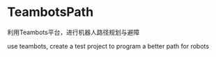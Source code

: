 # TeambotsPath

利用Teambots平台，进行机器人路径规划与避障

use teambots, create a test project to program a better path for robots
